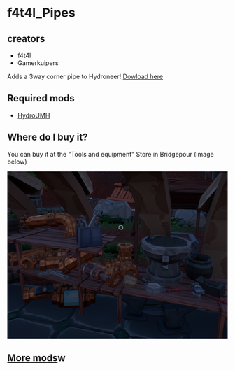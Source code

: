 # f4t4l_Pipes

## creators

- f4t4l
- Gamerkuipers

Adds a 3way corner pipe to Hydroneer! [Dowload here](https://github.com/Gamerkuipers/Hydroneer-Modding/raw/main/f4t4l_Pipes/500-f4t4l_Pipes_P.pak)

## Required mods

- [HydroUMH](https://github.com/RHlNO/HydroneerModding/raw/main/Release%20Mods/501-HydroUMH_P.pak)

## Where do I buy it?

You can buy it at the "Tools and equipment" Store in Bridgepour (image below)

![BetterPickaxe](./img/3WayCornerPipe-Store.png)

## [More mods](../../../)w
